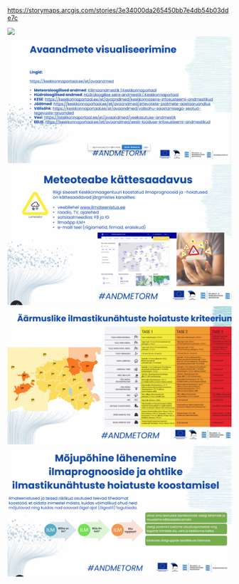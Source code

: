 
https://storymaps.arcgis.com/stories/3e34000da265450bb7e4db54b03dde7c

![](img/Screenshot%202024-11-19%20at%2017.51.26.png)![](img/Screenshot%202024-11-19%20at%2018.31.01.png)![](img/Screenshot%202024-11-19%20at%2018.50.52.png)![](img/Screenshot%202024-11-19%20at%2018.51.39.png)![](img/Screenshot%202024-11-19%20at%2018.56.49.png)